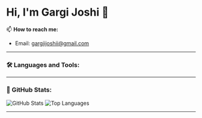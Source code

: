 # Hi, I'm Gargi Joshi 👋

📫 **How to reach me:**  
- Email: [gargiijoshii@gmail.com](mailto:gargiijoshii@gmail.com)  

---

### 🛠️ Languages and Tools:
<p align="left">
  <i class="devicon-c-plain" style="font-size: 40px;"></i>
  <i class="devicon-cplusplus-plain" style="font-size: 40px;"></i>
  <i class="devicon-python-plain" style="font-size: 40px;"></i>
  <i class="devicon-html5-plain" style="font-size: 40px; color: #E34F26;"></i>
  <i class="devicon-css3-plain" style="font-size: 40px; color: #1572B6;"></i>
  <i class="devicon-javascript-plain" style="font-size: 40px; color: #F7DF1E;"></i>
  <i class="devicon-nodejs-plain" style="font-size: 40px; color: #339933;"></i>
  <i class="devicon-mongodb-plain" style="font-size: 40px; color: #47A248;"></i>
  <i class="devicon-mysql-plain" style="font-size: 40px; color: #4479A1;"></i>
  <i class="devicon-oracle-original" style="font-size: 40px; color: #F80000;"></i>
  <i class="devicon-linux-plain" style="font-size: 40px; color: #FCC624;"></i>
  <i class="devicon-git-plain" style="font-size: 40px; color: #F05032;"></i>
  <i class="devicon-react-original" style="font-size: 40px; color: #61DAFB;"></i>
  <i class="devicon-tensorflow-original" style="font-size: 40px; color: #FF6F00;"></i>
  <i class="devicon-pytorch-original" style="font-size: 40px; color: #EE4C2C;"></i>
</p>


---

### 🌟 GitHub Stats:
<p align="left">
  <img src="https://github-readme-stats.vercel.app/api?username=gargijoshii&show_icons=true&hide=stars&theme=default&bg_color=FFFFFF&text_color=000000&icon_color=4CAF50&hide_border=true" alt="GitHub Stats" />
  <img src="https://github-readme-stats.vercel.app/api/top-langs/?username=gargijoshii&layout=compact&theme=default&bg_color=FFFFFF&text_color=000000&icon_color=4CAF50&hide_border=true" alt="Top Languages" />
</p>


---

